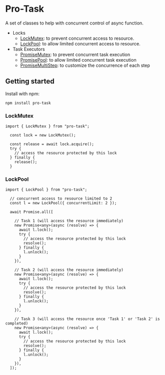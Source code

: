 # Pro-Task
A set of classes to help with concurrent control of async function.
- Locks
  - [LockMutex](#LockMutex): to prevent concurrent access to resource.
  - [LockPool](#LockPool): to allow limited concurrent access to resource.
- Task Executors
  - [PromiseMutex](#PromiseMutex): to prevent concurrent task execution
  - [PromisePool](#PromisePool): to allow limited concurrent task execution
  - [PromiseMultiStep](#PromiseMultiStep): to customize the concurrence of each step

## Getting started
Install with npm:
```
npm install pro-task
```

### LockMutex

```
import { LockMutex } from "pro-task";

  const lock = new LockMutex();

  const release = await lock.acquire();
  try {
    // access the resource protected by this lock
  } finally {
    release();
  }
```
### LockPool

```
import { LockPool } from "pro-task";

  // concurrent access to resource limited to 2
  const l = new LockPool({ concurrentLimit: 2 }); 

  await Promise.all([
    
    // Task 1 (will access the resource immediately)
    new Promise<any>(async (resolve) => {
      await l.lock();
      try {
        // access the resource protected by this lock
        resolve();
      } finally {
        l.unlock();
      }
    }),

    // Task 2 (will access the resource immediately)
    new Promise<any>(async (resolve) => {
      await l.lock();
      try {
        // access the resource protected by this lock
        resolve();
      } finally {
        l.unlock();
      }
    }),

    // Task 3 (will access the resource once 'Task 1' or 'Task 2' is completed)
    new Promise<any>(async (resolve) => {
      await l.lock();
      try {
        // access the resource protected by this lock
        resolve();
      } finally {
        l.unlock();
      }
    }),
  ]);
```